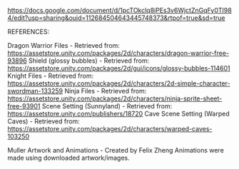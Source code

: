 https://docs.google.com/document/d/1pcTOkclq8iPEs3v6WjctZnGqFy0TI984/edit?usp=sharing&ouid=112684504643445748373&rtpof=true&sd=true

REFERENCES:

Dragon Warrior Files - Retrieved from: https://assetstore.unity.com/packages/2d/characters/dragon-warrior-free-93896
Shield (glossy bubbles) - Retrieved from: https://assetstore.unity.com/packages/2d/gui/icons/glossy-bubbles-114601
Knight Files - Retrieved from: https://assetstore.unity.com/packages/2d/characters/2d-simple-character-swordman-133259
Ninja Files - Retrieved from: https://assetstore.unity.com/packages/2d/characters/ninja-sprite-sheet-free-93901
Scene Setting (Sunnyland) - Retrieved from: https://assetstore.unity.com/publishers/18720
Cave Scene Setting (Warped Caves) - Retrieved from: https://assetstore.unity.com/packages/2d/characters/warped-caves-103250

Muller Artwork and Animations - Created by Felix Zheng
Animations were made using downloaded artwork/images.
